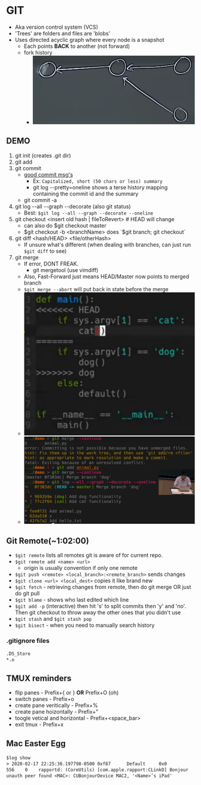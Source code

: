 # GIT

* Aka version control system (VCS)
* 'Trees' are folders and files are 'blobs'
* Uses directed acyclic graph where every node is a snapshot
	* Each points **BACK** to another (not forward)
	* fork history
		* ![fork](fork.png)

## DEMO
1. git init (creates .git dir)
2. git add
3. git commit
	* [good commit msg's](https://tbaggery.com/2008/04/19/a-note-about-git-commit-messages.html)
		* Ex: `Capitalized, short (50 chars or less) summary`
		* git log --pretty=oneline shows a terse history mapping containing the commit id and the summary
	* git commit -a
4. git log --all --graph --decorate (also git status)
	* Best: `$git log --all --graph --decorate --oneline` 
5. git checkout <insert old hash | fileToRevert> # HEAD will change
	* can also do $git checkout master
	* $git checkout -b <branchName> does `$git branch; git checkout`
6. git diff <hash/HEAD> <file/otherHash>
	* If unsure what's different (when dealing with branches, can just run `$git diff` to see)
7. git merge
	* If error, DONT FREAK.
		* git mergetool (use vimdiff)
	* Also, Fast-Forward just means HEAD/Master now points to merged branch
	* `$git merge --abort` will put back in state before the merge
	* ![gitMerge](merge.png)
	* ![gitMergeCLI](merge2.png)

## Git Remote(~1:02:00)

* `$git remote` lists all remotes git is aware of for current repo.
* `$git remote add <name> <url>`
	* origin is usually convention if only one remote
* `$git push <remote> <local_branch>:<remote_branch>` sends changes
* `$git clone <url> <local_dest>` copies it like brand new
* `$git fetch` - retrieving changes from remote, then do git merge OR just do git pull
* `$git blame` - shows who last edited which line
* `$git add -p` (interactive) then hit 's' to split commits then 'y' and 'no'. Then git checkout to throw away the other ones that you didn't use
* `$git stash` and `$git stash pop`
* `$git bisect` - when you need to manually search history

### .gitignore files
```
.DS_Store
*.o
```

## TMUX reminders

* flip panes - Prefix+{ or } **OR** Prefix+O (oh)
* switch panes - Prefix+o
* create pane veritically - Prefix+%
* create pane hoizontally - Prefix+"
* toogle vetical and horizontal - Prefix+<space_bar>
* exit tmux - Prefix+x

## Mac Easter Egg
```
$log show
> 2020-02-17 22:25:36.197798-0500 0xf87      Default     0x0                  556    0    rapportd: (CoreUtils) [com.apple.rapport:CLinkD] Bonjour unauth peer found <MAC>: CUBonjourDevice MAC2, '<Name>’s iPad'
```

